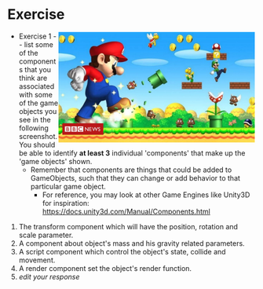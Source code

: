 # Exercise

<img align="right" width="400px" src="./media/mario.jpg">

- Exercise 1 -- list some of the components that you think are associated with some of the game objects you see in the following screenshot. You should be able to identify **at least 3** individual 'components' that make up the 'game objects' shown.
  - Remember that components are things that could be added to GameObjects, such that they can change or add behavior to that particular game object.
    -  For reference, you may look at other Game Engines like Unity3D for inspiration: https://docs.unity3d.com/Manual/Components.html



1. The transform component which will have the position, rotation and scale parameter.
2. A component about object's mass and his gravity related parameters.
3. A script component which control the object's state, collide and movement.
4. A render component set the object's render function.
5. *edit your response*
